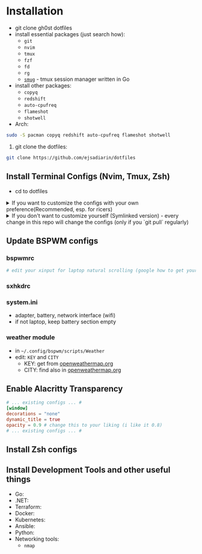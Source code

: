 # Installation
- git clone gh0st dotfiles
- install essential packages (just search how):
  - `git`
  - `nvim`
  - `tmux`
  - `fzf`
  - `fd`
  - `rg`
  - [`smug`](https://github.com/ivaaaan/smug) - tmux session manager written in Go
- install other packages:
  - `copyq`
  - `redshift`
  - `auto-cpufreq`
  - `flameshot`
  - `shotwell`
- Arch:
```bash
sudo -S pacman copyq redshift auto-cpufreq flameshot shotwell
```

1. git clone the dotfiles:
```bash
git clone https://github.com/ejsadiarin/dotfiles
```

<!-- TODO: make this into a script -->
## Install Terminal Configs (Nvim, Tmux, Zsh)
- cd to dotfiles
<details>
  <summary>If you want to customize the configs with your own preference(Recommended, esp. for ricers)</summary>

  - copy to your `~/.config/nvim`
    ```bash
    cp -r ~/dotfiles/nvim ~/.config/nvim
    # remove .git so you can add it to your own repo
    rm -rf ~/.config/nvim/.git
  - open nvim to install plugins
    ```bash
    nvim
    ```
</details>

<details>
  <summary>If you don't want to customize yourself (Symlinked version) - every change in this repo will change the
    configs (only if you `git pull` regularly)</summary>

  - create a symlink to `~/.config/nvim`
    ```bash
    ln -s ~/dotfiles/nvim ~/.config/nvim
    ```
  - open nvim to install plugins
    ```bash
    nvim
    ```
  - create 2 symlinks for:
    - `~/.tmux/`
    - `~/.tmux.conf`
    ```bash
    cd dotfiles
    ln -s ~/dotfiles/tmux ~/.tmux
    ln -s ~/dotfiles/tmux/.tmux.conf ~/.tmux.conf
    ```
  - open tmux
    ```bash
    tmux
    ```
  - git clone tpm
    ```bash
    git clone https://github.com/tmux-plugins/tpm ~/.tmux/plugins/tpm
    ```
  - source tmux.conf in home directory
    ```bash
    cd
    tmux source .tmux.conf
    ```
  - go to .tmux.conf 
    ```bash
    nvim ~/.tmux.conf
    ```
  - install plugins with `prefix + I`
    - by default, prefix is `ctrl + b`
    - in my configs prefix is: `alt + space`

  ## Symlink everything
  ```bash
  chmod +x ~/dotfiles/symlink-install
  ~/dotfiles/symlink-install
  ```
</details>

## Update BSPWM configs
### bspwmrc
```bash
# edit your xinput for laptop natural scrolling (google how to get your device id)
```
### sxhkdrc
### system.ini
- adapter, battery, network interface (wifi)
- if not laptop, keep battery section empty
### weather module
- in `~/.config/bspwm/scripts/Weather`
- edit: `KEY` and `CITY`
  - KEY: get from [openweathermap.org](https://openweathermap.org/)
  - CITY: find also in [openweathermap.org](https://openweathermap.org/)

## Enable Alacritty Transparency
```toml
# ... existing configs ... #
[window]
decorations = "none"
dynamic_title = true
opacity = 0.9 # change this to your liking (i like it 0.8)
# ... existing configs ... #
```

## Install Zsh configs

## Install Development Tools and other useful things
- Go:
- .NET:
- Terraform:
- Docker:
- Kubernetes:
- Ansible:
- Python:
- Networking tools:
  - `nmap`
